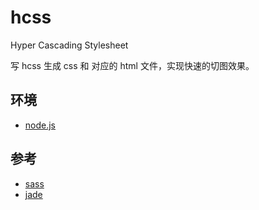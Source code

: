 # hcss

Hyper Cascading Stylesheet

写 hcss 生成 css 和 对应的 html 文件，实现快速的切图效果。

## 环境

 * [node.js](https://nodejs.org/)

## 参考

 * [sass](http://sass-lang.com/)
 * [jade](http://jade-lang.com/)